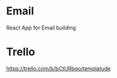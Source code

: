 # Email
React App for Email building

# Trello
https://trello.com/b/bCtURbqo/templatude

[gh-page]: https://github.com/kimbrys/email
